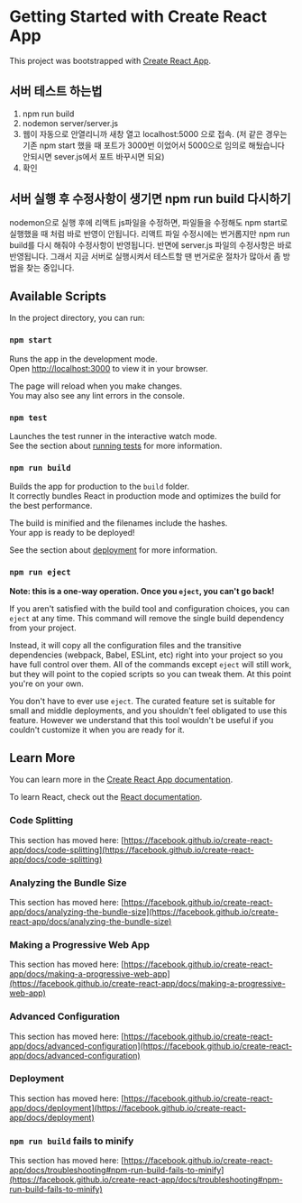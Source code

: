 # Getting Started with Create React App

This project was bootstrapped with [Create React App](https://github.com/facebook/create-react-app).

## 서버 테스트 하는법
1. npm run build
2. nodemon server/server.js
3. 웹이 자동으로 안열리니까 새창 열고 localhost:5000 으로 접속.
(저 같은 경우는 기존 npm start 했을 때 포트가 3000번 이었어서 5000으로 임의로 해뒀습니다 안되시면 sever.js에서 포트 바꾸시면 되요)
4. 확인
## 서버 실행 후 수정사항이 생기면 npm run build 다시하기
nodemon으로 실행 후에 리액트 js파일을 수정하면, 파일들을 수정해도 npm start로 실행했을 때 처럼 바로 반영이 안됩니다.
리액트 파일 수정시에는 번거롭지만 npm run build를 다시 해줘야 수정사항이 반영됩니다. 반면에 server.js 파일의 수정사항은 바로 반영됩니다.
그래서 지금 서버로 실행시켜서 테스트할 땐 번거로운 절차가 많아서 좀 방법을 찾는 중입니다.
## Available Scripts

In the project directory, you can run:

### `npm start`

Runs the app in the development mode.\
Open [http://localhost:3000](http://localhost:3000) to view it in your browser.

The page will reload when you make changes.\
You may also see any lint errors in the console.

### `npm test`

Launches the test runner in the interactive watch mode.\
See the section about [running tests](https://facebook.github.io/create-react-app/docs/running-tests) for more information.

### `npm run build`

Builds the app for production to the `build` folder.\
It correctly bundles React in production mode and optimizes the build for the best performance.

The build is minified and the filenames include the hashes.\
Your app is ready to be deployed!

See the section about [deployment](https://facebook.github.io/create-react-app/docs/deployment) for more information.

### `npm run eject`

**Note: this is a one-way operation. Once you `eject`, you can't go back!**

If you aren't satisfied with the build tool and configuration choices, you can `eject` at any time. This command will remove the single build dependency from your project.

Instead, it will copy all the configuration files and the transitive dependencies (webpack, Babel, ESLint, etc) right into your project so you have full control over them. All of the commands except `eject` will still work, but they will point to the copied scripts so you can tweak them. At this point you're on your own.

You don't have to ever use `eject`. The curated feature set is suitable for small and middle deployments, and you shouldn't feel obligated to use this feature. However we understand that this tool wouldn't be useful if you couldn't customize it when you are ready for it.

## Learn More

You can learn more in the [Create React App documentation](https://facebook.github.io/create-react-app/docs/getting-started).

To learn React, check out the [React documentation](https://reactjs.org/).

### Code Splitting

This section has moved here: [https://facebook.github.io/create-react-app/docs/code-splitting](https://facebook.github.io/create-react-app/docs/code-splitting)

### Analyzing the Bundle Size

This section has moved here: [https://facebook.github.io/create-react-app/docs/analyzing-the-bundle-size](https://facebook.github.io/create-react-app/docs/analyzing-the-bundle-size)

### Making a Progressive Web App

This section has moved here: [https://facebook.github.io/create-react-app/docs/making-a-progressive-web-app](https://facebook.github.io/create-react-app/docs/making-a-progressive-web-app)

### Advanced Configuration

This section has moved here: [https://facebook.github.io/create-react-app/docs/advanced-configuration](https://facebook.github.io/create-react-app/docs/advanced-configuration)

### Deployment

This section has moved here: [https://facebook.github.io/create-react-app/docs/deployment](https://facebook.github.io/create-react-app/docs/deployment)

### `npm run build` fails to minify

This section has moved here: [https://facebook.github.io/create-react-app/docs/troubleshooting#npm-run-build-fails-to-minify](https://facebook.github.io/create-react-app/docs/troubleshooting#npm-run-build-fails-to-minify)
